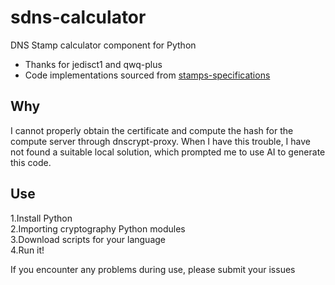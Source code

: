 # sdns-calculator

DNS Stamp calculator component for Python

- Thanks for jedisct1 and qwq-plus  
- Code implementations sourced from [stamps-specifications](https://dnscrypt.info/stamps-specifications/)  
## Why
I cannot properly obtain the certificate and compute the hash for the compute server through dnscrypt-proxy. When I have this trouble, I have not found a suitable local solution, which prompted me to use AI to generate this code.
## Use
1.Install Python  
2.Importing cryptography Python modules  
3.Download scripts for your language  
4.Run it!  

If you encounter any problems during use, please submit your issues

